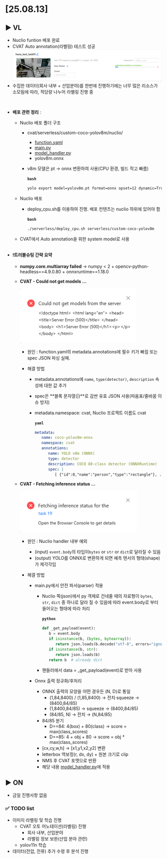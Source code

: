 # [25.08.13] 

## ▶️ VL
- Nuclio funtion 배포 완료
- CVAT Auto annotation(라벨링) 테스트 성공 
 ![alt text](image/auto%20annotation.png)
- 수집한 데이터(회사 내부 + 산업분야)를 한번에 진행하기에는 너무 많은 리소스가 소모됨에 따라, 적당량 나누어 라벨링 진행 중 

<br>

- **배포 관련 정리** : 

   -  Nuclio 배포 폴더 구조
      - cvat/serverless/custom-coco-yolov8m/nuclio/      
         - [function.yaml](cvat/serverless/custom-coco-yolov8m/nuclio/function.yaml)
         - [main.py](cvat/serverless/custom-coco-yolov8m/nuclio/main.py)
         - [model_handler.py](cvat/serverless/custom-coco-yolov8m/nuclio/model_handler.py)
         - yolov8m.onnx

      - v8m 모델은 pt → onnx 변환하여 사용(CPU 환경, 빌드 작고 빠름)

         **`bash`**
         ```bash      
         yolo export model=yolov8m.pt format=onnx opset=12 dynamic=True imgsz=640

   - Nuclio 배포
      - deploy_cpu.sh를 이용하여 진행. 배포 컨텐츠는 nuclio 하위에 있어야 함

         **`bash`**
         ```bash
         ./serverless/deploy_cpu.sh serverless/custom-coco-yolov8m

   - CVAT에서 Auto annotation을 위한 system model로 사용

   <br>

- ❗**트러블슈팅 간략 요약**

   - **numpy.core.multiarray failed** → numpy < 2 + opencv-python-headless\==4.9.0.80 + onnxruntime==1.18.0

   - **CVAT - Could not get models ...** 

      ![alt text](image/E-500.png)

      - 원인 : function.yaml의 metadata.annotations에 필수 키가 빠짐 또는 spec JSON 파싱 실패.

      - 해결 방법
         - metadata.annotations에 `name`, `type(detector)`, `description` 속성에 대한 값 추가
         - spec은 **블록 문자열(|)**로 감싼 유효 JSON 사용(따옴표/줄바꿈 이슈 방지)
         - metadata.namespace: cvat, Nuclio 프로젝트 이름도 cvat

            **`yaml`**
            ```yaml
            metadata:
               name: coco-yolov8m-onnx
               namespace: cvat
               annotations:
                  name: YOLO v8m (ONNX)
                  type: detector
                  description: COCO 80-class detector (ONNXRuntime)
                  spec: |
                     [ {"id":0,"name":"person","type":"rectangle"}, ... ]
   - **CVAT - Fetching inference status ...**
      
      ![alt text](image/E-Fetching.png)

      - 원인 : Nuclio handler 내부 예외
         - (input) `event.body`의 타입이`bytes` or `str` or `dict`로 달라질 수 있음
         - (output) YOLO를 ONNX로 변환하게 되면 예측 텐서의 형태(shape)가 제각각임

      - 해결 방법
         - main.py에서 안전 파서(parser) 적용
            - Nuclio 쪽(json)에서 py 객체로 건네줄 때의 자료형이 `bytes`, `str`, `dict` 중 하나로 달라 질 수 있음에 따라 event.body로 부터 들어오는 형태에 따라 처리

               **`python`**
               ```python
               def _get_payload(event):
                  b = event.body
                  if isinstance(b, (bytes, bytearray)):
                     return json.loads(b.decode("utf-8", errors="ignore"))
                  if isinstance(b, str):
                     return json.loads(b)
                  return b  # already dict                  
            - 핸들러에서 data = _get_payload(event)로 받아 사용

         - Onnx 출력 정규화/후처리
            - ONNX 출력의 모양을 어떤 경우든 (N, D)로 통일
               - (1,84,8400) / (1,85,8400) → 전치·squeeze → (8400,84/85)
               - (1,8400,84/85) → squeeze → (8400,84/85)
               - (84/85, N) → 전치 → (N,84/85)
            - 84/85 분기
               - D\==84: 4(box) + 80(class) → score = max(class_scores)
               - D\==85: 4 + obj + 80 → score = obj * max(class_scores)
            - [cx,cy,w,h] → [x1,y1,x2,y2] 변환
            - letterbox 역보정(r, dx, dy) + 원본 크기로 clip
            - NMS 후 CVAT 포맷으로 반환
            - 해당 내용 [model_handler.py](cvat/serverless/custom-coco-yolov8m/nuclio/model_handler.py)에 적용
        

## ▶️ ON
 - 금일 진행사항 없음


### ✅ TODO list
 - 이미지 라벨링 및 학습 진행
   - CVAT 오토 어노테이션(라벨링) 진행
      - 회사 내부, 산업분야
      - 라벨링 정보 보완(산업 분야 관련)
   - yolov11n 학습
 - 데이터(전압, 전류) 추가 수령 후 분석 진행

 <!-- VS code로 확인 가능, 단축키 : ctrl + shift + v -->